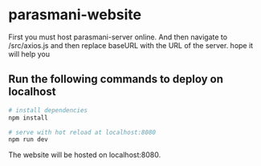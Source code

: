 # parasmani-website

First you must host parasmani-server online. And then navigate to /src/axios.js and then replace baseURL with the URL of the server.
hope it will help you
## Run the following commands to deploy on localhost

``` bash
# install dependencies
npm install

# serve with hot reload at localhost:8080
npm run dev

```

The website will be hosted on localhost:8080.
